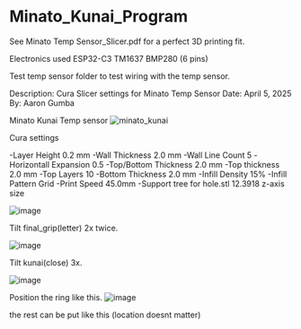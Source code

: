 # Minato_Kunai_Program
 See Minato Temp Sensor_Slicer.pdf for a perfect 3D printing fit.

 Electronics used
    ESP32-C3 
    TM1637
    BMP280 (6 pins)

Test temp sensor folder to test wiring with the temp sensor.

Description: Cura Slicer settings for Minato Temp Sensor
Date: April 5, 2025 
By: Aaron Gumba

Minato Kunai Temp sensor
![minato_kunai](https://github.com/user-attachments/assets/2f3b747c-78d3-41a6-bf26-f0dd1f8e8e11)

Cura settings

-Layer Height 		0.2 mm
-Wall Thickness 	2.0 mm
-Wall Line Count	5
-Horizontall Expansion  0.5 
-Top/Bottom Thickness   2.0 mm
	-Top thickness  2.0 mm
	-Top Layers	10 
	-Bottom Thickness 2.0 mm
-Infill Density 15%
-Infill Pattern Grid
-Print Speed 45.0mm
-Support tree
for hole.stl 12.3918 z-axis size 

![image](https://github.com/user-attachments/assets/19fa9f3d-24ec-47b7-9d4a-f8e1a362a5ee)


Tilt final_grip(letter)  2x twice.

![image](https://github.com/user-attachments/assets/a30f40ae-a71c-41ea-812c-2911a676dd74)

Tilt kunai(close) 3x.

![image](https://github.com/user-attachments/assets/a3abafc4-78fd-443e-bc23-5d5ab06aa468)


Position the ring like this.
![image](https://github.com/user-attachments/assets/5ab57b5b-254c-4ec0-bc71-34bc6c154b20)

 the rest can be put like this (location doesnt matter)


